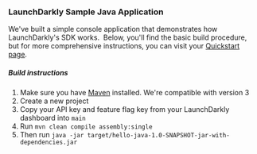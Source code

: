 ### LaunchDarkly Sample Java Application  ###
We've built a simple console application that demonstrates how LaunchDarkly's SDK works.  Below, you'll find the basic build procedure, but for more comprehensive instructions, you can visit your [Quickstart page](https://app.launchdarkly.com/quickstart#/).
##### Build instructions  #####
1. Make sure you have [Maven](https://maven.apache.org/download.cgi) installed. We're compatible with version 3
2. Create a new project
3. Copy your API key and feature flag key from your LaunchDarkly dashboard into `main` 
4. Run `mvn clean compile assembly:single`
5. Then run `java -jar target/hello-java-1.0-SNAPSHOT-jar-with-dependencies.jar`